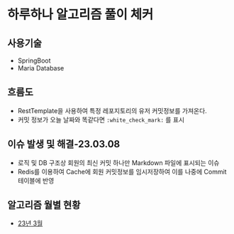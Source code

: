 # 하루하나 알고리즘 풀이 체커

## 사용기술
- SpringBoot
- Maria Database

## 흐름도
- RestTemplate을 사용하여 특정 레포지토리의 유저 커밋정보를 가져온다.
- 커밋 정보가 오늘 날짜와 똑같다면 `:white_check_mark:` 를 표시


## 이슈 발생 및 해결-23.03.08
- 로직 및 DB 구조상 회원의 최신 커밋 하나만 Markdown 파일에 표시되는 이슈
- Redis를 이용하여 Cache에 회원 커밋정보를 임시저장하여 이를 나중에 Commit 테이블에 반영


## 알고리즘 월별 현황

- [23년 3월](https://github.com/HaruHana-algorithm/Alogorithm-checker/blob/main/2023_3.md)
